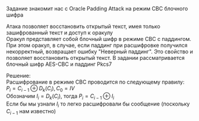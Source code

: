 Задание знакомит нас с Oracle Padding Attack на режим CBC блочного шифра    

Атака позволяет восстановить открытый текст, имея только зашифрованный текст и доступ к оракулу  
Оракул представляет собой блочный шифр в режиме CBC с паддингом. При этом оракул, в случае, если паддинг при расшифровке получился некорректный, возвращает ошибку "Неверный паддинг".
Это свойство и позволяет восстановить открытый текст. В задании рассматривается блочный шифр AES-CBC и паддинг Pkcs7  


Решение:  
Расшифрование в режиме CBC проводится по следующему правилу:  
$P_i = C_{i - 1} \oplus D_k(C_i), C_0 = IV$  
Обозначим $I_i = D_k(C_i)$, тогда $P_i = C_{i - 1} \oplus I_i$  
Если бы мы узнали $I_i$ то легко расшифровали бы сообщение (поскольку $C_{i - 1}$ нам известно)  






